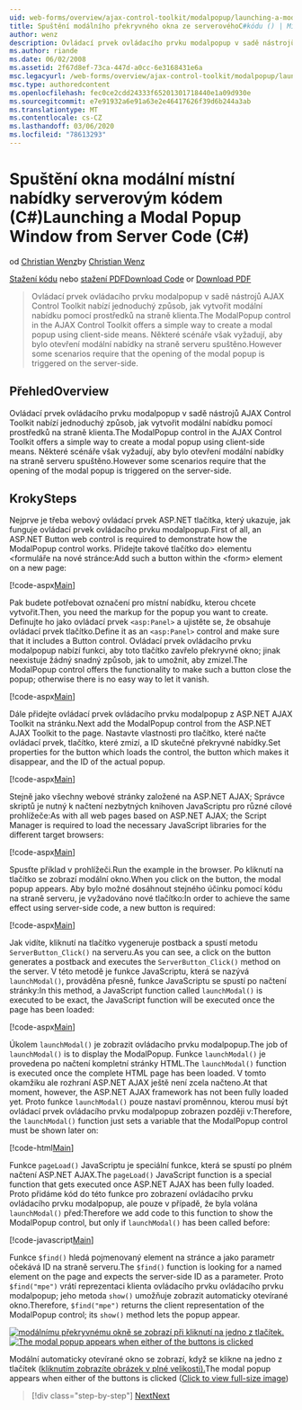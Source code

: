 ```yaml
---
uid: web-forms/overview/ajax-control-toolkit/modalpopup/launching-a-modal-popup-window-from-server-code-cs
title: Spuštění modálního překryvného okna ze serverovéhoC#kódu () | Microsoft Docs
author: wenz
description: Ovládací prvek ovládacího prvku modalpopup v sadě nástrojů AJAX Control Toolkit nabízí jednoduchý způsob, jak vytvořit modální nabídku pomocí prostředků na straně klienta. Některé scénáře ale vyžadují tuto t...
ms.author: riande
ms.date: 06/02/2008
ms.assetid: 2f67d8ef-73ca-447d-a0cc-6e3168431e6a
msc.legacyurl: /web-forms/overview/ajax-control-toolkit/modalpopup/launching-a-modal-popup-window-from-server-code-cs
msc.type: authoredcontent
ms.openlocfilehash: fec0ce2cdd24333f65201301718440e1a09d930e
ms.sourcegitcommit: e7e91932a6e91a63e2e46417626f39d6b244a3ab
ms.translationtype: MT
ms.contentlocale: cs-CZ
ms.lasthandoff: 03/06/2020
ms.locfileid: "78613293"
---
```

# <a name="launching-a-modal-popup-window-from-server-code-c"></a><span data-ttu-id="8b50c-104">Spuštění okna modální místní nabídky serverovým kódem (C#)</span><span class="sxs-lookup"><span data-stu-id="8b50c-104">Launching a Modal Popup Window from Server Code (C#)</span></span>

<span data-ttu-id="8b50c-105">od [Christian Wenz](https://github.com/wenz)</span><span class="sxs-lookup"><span data-stu-id="8b50c-105">by [Christian Wenz](https://github.com/wenz)</span></span>

<span data-ttu-id="8b50c-106">[Stažení kódu](https://download.microsoft.com/download/2/4/0/24052038-f942-4336-905b-b60ae56f0dd5/ModalPopup1.cs.zip) nebo [stažení PDF](https://download.microsoft.com/download/b/6/a/b6ae89ee-df69-4c87-9bfb-ad1eb2b23373/modalpopup1CS.pdf)</span><span class="sxs-lookup"><span data-stu-id="8b50c-106">[Download Code](https://download.microsoft.com/download/2/4/0/24052038-f942-4336-905b-b60ae56f0dd5/ModalPopup1.cs.zip) or [Download PDF](https://download.microsoft.com/download/b/6/a/b6ae89ee-df69-4c87-9bfb-ad1eb2b23373/modalpopup1CS.pdf)</span></span>

> <span data-ttu-id="8b50c-107">Ovládací prvek ovládacího prvku modalpopup v sadě nástrojů AJAX Control Toolkit nabízí jednoduchý způsob, jak vytvořit modální nabídku pomocí prostředků na straně klienta.</span><span class="sxs-lookup"><span data-stu-id="8b50c-107">The ModalPopup control in the AJAX Control Toolkit offers a simple way to create a modal popup using client-side means.</span></span> <span data-ttu-id="8b50c-108">Některé scénáře však vyžadují, aby bylo otevření modální nabídky na straně serveru spuštěno.</span><span class="sxs-lookup"><span data-stu-id="8b50c-108">However some scenarios require that the opening of the modal popup is triggered on the server-side.</span></span>

## <a name="overview"></a><span data-ttu-id="8b50c-109">Přehled</span><span class="sxs-lookup"><span data-stu-id="8b50c-109">Overview</span></span>

<span data-ttu-id="8b50c-110">Ovládací prvek ovládacího prvku modalpopup v sadě nástrojů AJAX Control Toolkit nabízí jednoduchý způsob, jak vytvořit modální nabídku pomocí prostředků na straně klienta.</span><span class="sxs-lookup"><span data-stu-id="8b50c-110">The ModalPopup control in the AJAX Control Toolkit offers a simple way to create a modal popup using client-side means.</span></span> <span data-ttu-id="8b50c-111">Některé scénáře však vyžadují, aby bylo otevření modální nabídky na straně serveru spuštěno.</span><span class="sxs-lookup"><span data-stu-id="8b50c-111">However some scenarios require that the opening of the modal popup is triggered on the server-side.</span></span>

## <a name="steps"></a><span data-ttu-id="8b50c-112">Kroky</span><span class="sxs-lookup"><span data-stu-id="8b50c-112">Steps</span></span>

<span data-ttu-id="8b50c-113">Nejprve je třeba webový ovládací prvek ASP.NET tlačítka, který ukazuje, jak funguje ovládací prvek ovládacího prvku modalpopup.</span><span class="sxs-lookup"><span data-stu-id="8b50c-113">First of all, an ASP.NET Button web control is required to demonstrate how the ModalPopup control works.</span></span> <span data-ttu-id="8b50c-114">Přidejte takové tlačítko do&gt; elementu &lt;formuláře na nové stránce:</span><span class="sxs-lookup"><span data-stu-id="8b50c-114">Add such a button within the &lt;form&gt; element on a new page:</span></span>

[!code-aspx[Main](launching-a-modal-popup-window-from-server-code-cs/samples/sample1.aspx)]

<span data-ttu-id="8b50c-115">Pak budete potřebovat označení pro místní nabídku, kterou chcete vytvořit.</span><span class="sxs-lookup"><span data-stu-id="8b50c-115">Then, you need the markup for the popup you want to create.</span></span> <span data-ttu-id="8b50c-116">Definujte ho jako ovládací prvek `<asp:Panel>` a ujistěte se, že obsahuje ovládací prvek tlačítko.</span><span class="sxs-lookup"><span data-stu-id="8b50c-116">Define it as an `<asp:Panel>` control and make sure that it includes a Button control.</span></span> <span data-ttu-id="8b50c-117">Ovládací prvek ovládacího prvku modalpopup nabízí funkci, aby toto tlačítko zavřelo překryvné okno; jinak neexistuje žádný snadný způsob, jak to umožnit, aby zmizel.</span><span class="sxs-lookup"><span data-stu-id="8b50c-117">The ModalPopup control offers the functionality to make such a button close the popup; otherwise there is no easy way to let it vanish.</span></span>

[!code-aspx[Main](launching-a-modal-popup-window-from-server-code-cs/samples/sample2.aspx)]

<span data-ttu-id="8b50c-118">Dále přidejte ovládací prvek ovládacího prvku modalpopup z ASP.NET AJAX Toolkit na stránku.</span><span class="sxs-lookup"><span data-stu-id="8b50c-118">Next add the ModalPopup control from the ASP.NET AJAX Toolkit to the page.</span></span> <span data-ttu-id="8b50c-119">Nastavte vlastnosti pro tlačítko, které načte ovládací prvek, tlačítko, které zmizí, a ID skutečné překryvné nabídky.</span><span class="sxs-lookup"><span data-stu-id="8b50c-119">Set properties for the button which loads the control, the button which makes it disappear, and the ID of the actual popup.</span></span>

[!code-aspx[Main](launching-a-modal-popup-window-from-server-code-cs/samples/sample3.aspx)]

<span data-ttu-id="8b50c-120">Stejně jako všechny webové stránky založené na ASP.NET AJAX; Správce skriptů je nutný k načtení nezbytných knihoven JavaScriptu pro různé cílové prohlížeče:</span><span class="sxs-lookup"><span data-stu-id="8b50c-120">As with all web pages based on ASP.NET AJAX; the Script Manager is required to load the necessary JavaScript libraries for the different target browsers:</span></span>

[!code-aspx[Main](launching-a-modal-popup-window-from-server-code-cs/samples/sample4.aspx)]

<span data-ttu-id="8b50c-121">Spusťte příklad v prohlížeči.</span><span class="sxs-lookup"><span data-stu-id="8b50c-121">Run the example in the browser.</span></span> <span data-ttu-id="8b50c-122">Po kliknutí na tlačítko se zobrazí modální okno.</span><span class="sxs-lookup"><span data-stu-id="8b50c-122">When you click on the button, the modal popup appears.</span></span> <span data-ttu-id="8b50c-123">Aby bylo možné dosáhnout stejného účinku pomocí kódu na straně serveru, je vyžadováno nové tlačítko:</span><span class="sxs-lookup"><span data-stu-id="8b50c-123">In order to achieve the same effect using server-side code, a new button is required:</span></span>

[!code-aspx[Main](launching-a-modal-popup-window-from-server-code-cs/samples/sample5.aspx)]

<span data-ttu-id="8b50c-124">Jak vidíte, kliknutí na tlačítko vygeneruje postback a spustí metodu `ServerButton_Click()` na serveru.</span><span class="sxs-lookup"><span data-stu-id="8b50c-124">As you can see, a click on the button generates a postback and executes the `ServerButton_Click()` method on the server.</span></span> <span data-ttu-id="8b50c-125">V této metodě je funkce JavaScriptu, která se nazývá `launchModal()`, prováděna přesně, funkce JavaScriptu se spustí po načtení stránky:</span><span class="sxs-lookup"><span data-stu-id="8b50c-125">In this method, a JavaScript function called `launchModal()` is executed to be exact, the JavaScript function will be executed once the page has been loaded:</span></span>

[!code-aspx[Main](launching-a-modal-popup-window-from-server-code-cs/samples/sample6.aspx)]

<span data-ttu-id="8b50c-126">Úkolem `launchModal()` je zobrazit ovládacího prvku modalpopup.</span><span class="sxs-lookup"><span data-stu-id="8b50c-126">The job of `launchModal()` is to display the ModalPopup.</span></span> <span data-ttu-id="8b50c-127">Funkce `launchModal()` je provedena po načtení kompletní stránky HTML.</span><span class="sxs-lookup"><span data-stu-id="8b50c-127">The `launchModal()` function is executed once the complete HTML page has been loaded.</span></span> <span data-ttu-id="8b50c-128">V tomto okamžiku ale rozhraní ASP.NET AJAX ještě není zcela načteno.</span><span class="sxs-lookup"><span data-stu-id="8b50c-128">At that moment, however, the ASP.NET AJAX framework has not been fully loaded yet.</span></span> <span data-ttu-id="8b50c-129">Proto funkce `launchModal()` pouze nastaví proměnnou, kterou musí být ovládací prvek ovládacího prvku modalpopup zobrazen později v:</span><span class="sxs-lookup"><span data-stu-id="8b50c-129">Therefore, the `launchModal()` function just sets a variable that the ModalPopup control must be shown later on:</span></span>

[!code-html[Main](launching-a-modal-popup-window-from-server-code-cs/samples/sample7.html)]

<span data-ttu-id="8b50c-130">Funkce `pageLoad()` JavaScriptu je speciální funkce, která se spustí po plném načtení ASP.NET AJAX.</span><span class="sxs-lookup"><span data-stu-id="8b50c-130">The `pageLoad()` JavaScript function is a special function that gets executed once ASP.NET AJAX has been fully loaded.</span></span> <span data-ttu-id="8b50c-131">Proto přidáme kód do této funkce pro zobrazení ovládacího prvku ovládacího prvku modalpopup, ale pouze v případě, že byla volána `launchModal()` před:</span><span class="sxs-lookup"><span data-stu-id="8b50c-131">Therefore we add code to this function to show the ModalPopup control, but only if `launchModal()` has been called before:</span></span>

[!code-javascript[Main](launching-a-modal-popup-window-from-server-code-cs/samples/sample8.js)]

<span data-ttu-id="8b50c-132">Funkce `$find()` hledá pojmenovaný element na stránce a jako parametr očekává ID na straně serveru.</span><span class="sxs-lookup"><span data-stu-id="8b50c-132">The `$find()` function is looking for a named element on the page and expects the server-side ID as a parameter.</span></span> <span data-ttu-id="8b50c-133">Proto `$find("mpe")` vrátí reprezentaci klienta ovládacího prvku ovládacího prvku modalpopup; jeho metoda `show()` umožňuje zobrazit automaticky otevírané okno.</span><span class="sxs-lookup"><span data-stu-id="8b50c-133">Therefore, `$find("mpe")` returns the client representation of the ModalPopup control; its `show()` method lets the popup appear.</span></span>

<span data-ttu-id="8b50c-134">[![modálnímu překryvnému okně se zobrazí při kliknutí na jedno z tlačítek.](launching-a-modal-popup-window-from-server-code-cs/_static/image2.png)](launching-a-modal-popup-window-from-server-code-cs/_static/image1.png)</span><span class="sxs-lookup"><span data-stu-id="8b50c-134">[![The modal popup appears when either of the buttons is clicked](launching-a-modal-popup-window-from-server-code-cs/_static/image2.png)](launching-a-modal-popup-window-from-server-code-cs/_static/image1.png)</span></span>

<span data-ttu-id="8b50c-135">Modální automaticky otevírané okno se zobrazí, když se klikne na jedno z tlačítek ([kliknutím zobrazíte obrázek v plné velikosti).](launching-a-modal-popup-window-from-server-code-cs/_static/image3.png)</span><span class="sxs-lookup"><span data-stu-id="8b50c-135">The modal popup appears when either of the buttons is clicked ([Click to view full-size image](launching-a-modal-popup-window-from-server-code-cs/_static/image3.png))</span></span>

> [!div class="step-by-step"]
> [<span data-ttu-id="8b50c-136">Next</span><span class="sxs-lookup"><span data-stu-id="8b50c-136">Next</span></span>](using-modalpopup-with-a-repeater-control-cs.md)
